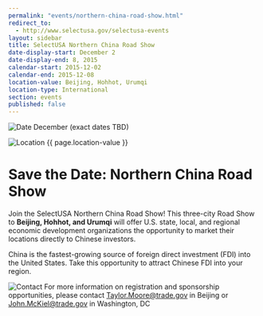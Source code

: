 ```yaml
---
permalink: "events/northern-china-road-show.html"
redirect_to:
  - http://www.selectusa.gov/selectusa-events
layout: sidebar
title: SelectUSA Northern China Road Show
date-display-start: December 2
date-display-end: 8, 2015
calendar-start: 2015-12-02
calendar-end: 2015-12-08
location-value: Beijing, Hohhot, Urumqi
location-type: International
section: events
published: false
---
```


![Date](https://google.github.io/material-design-icons/action/svg/design/ic_event_24px.svg "Date") December (exact dates TBD)

![Location](http://google.github.io/material-design-icons/social/svg/design/ic_location_city_24px.svg "Location") {{ page.location-value }}

# Save the Date: Northern China Road Show

Join the SelectUSA Northern China Road Show! This three-city Road Show to **Beijing, Hohhot, and Urumqi** will offer U.S. state, local, and regional economic development organizations the opportunity to market their locations directly to Chinese investors. 

China is the fastest-growing source of foreign direct investment (FDI) into the United States. Take this opportunity to attract Chinese FDI into your region. 

![Contact](https://google.github.io/material-design-icons/action/svg/design/ic_question_answer_24px.svg "Contact") For more information on registration and sponsorship opportunities, please contact [Taylor.Moore@trade.gov](mailto:taylor.moore@trade.gov) in Beijing or [John.McKiel@trade.gov](mailto:John.McKiel@trade.gov) in Washington, DC
